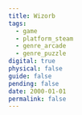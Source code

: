 ```yaml
---
title: Wizorb
tags:
  - game
  - platform_steam
  - genre_arcade
  - genre_puzzle
digital: true
physical: false
guide: false
pending: false
date: 2000-01-01
permalink: false
---
```

